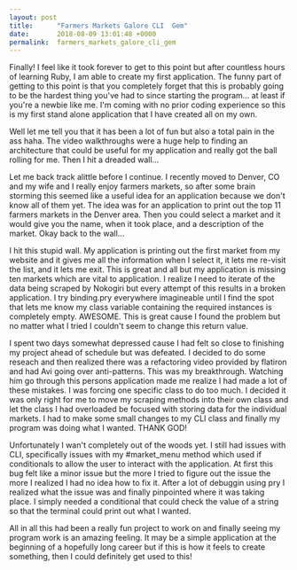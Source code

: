 ```yaml
---
layout: post
title:      "Farmers Markets Galore CLI  Gem"
date:       2018-08-09 13:01:48 +0000
permalink:  farmers_markets_galore_cli_gem
---
```



Finally! I feel like it took forever to get to this point but after countless hours of learning Ruby, I am able to create my first application. The funny part of getting to this point is that you completely forget that this is probably going to be the hardest thing you've had to since starting the program... at least if you're a newbie like me. I'm coming with no prior coding experience so this is my first stand alone application that I have created all on my own. 

Well let me tell you that it has been a lot of fun but also a total pain in the ass haha. The video walkthroughs were a huge help to finding an architecture that could be useful for my application and really got the ball rolling for me. Then I hit a dreaded wall... 

Let me back track alittle before I continue. I recently moved to Denver, CO and my wife and I really enjoy farmers markets, so after some brain storming this seemed like a useful idea for an application because we don't know all of them yet. The idea was for an application to print out the top 11 farmers markets in the Denver area. Then you could select a market and it would give you the name, when it took place, and a description of the market. Okay back to the wall...

I hit this stupid wall. My application is printing out the first market from my website and it gives me all the information when I select it, it lets me re-visit the list, and it lets me exit. This is great and all but my application is missing ten markets which are vital to application. I realize I need to iterate of the data being scraped by Nokogiri but every attempt of this results in a broken application. I try binding.pry everywhere imagineable until I find the spot that lets me know my class variable containing the required instances is completely empty. AWESOME. This is great cause I found the problem but no matter what I tried I couldn't seem to change this return value. 

I spent two days somewhat depressed cause I had felt so close to finishing my project ahead of schedule but was defeated. I decided to do some reseach and then realized there was a refactoring video provided by flatiron and had Avi going over anti-patterns. This was my breakthrough. Watching him go through this persons application made me realize I had made a lot of these mistakes. I was forcing one specific class to do too much. I decided it was only right for me to move my scraping methods into their own class and let the class I had overloaded be focused with storing data for the individual markets. I had to make some small changes to my CLI class and finally my program was doing what I wanted. THANK GOD! 

Unfortunately I wan't completely out of the woods yet. I still had issues with CLI, specifically issues with my #market_menu method which used if conditionals to allow the user to interact with the application. At first this bug felt like a minor issue but the more I tried to figure out the issue the more I realized I had no idea how to fix it. After a lot of debuggin using pry I realized what the issue was and finally pinpointed where it was taking place. I simply needed a conditional that could check the value of a string so that the terminal could print out what I wanted. 

All in all this had been a really fun project to work on and finally seeing my program work is an amazing feeling. It may be a simple application at the beginning of a hopefully long career but if this is how it feels to create something, then I could definitely get used to this!
